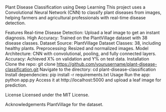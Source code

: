 Plant Disease Classification using Deep Learning
This project uses a Convolutional Neural Network (CNN) to classify plant diseases from images, helping farmers and agricultural professionals with real-time disease detection.

Features
Real-time Disease Detection: Upload a leaf image to get an instant diagnosis.
High Accuracy: Trained on the PlantVillage dataset with 38 disease classes.
Dataset
Source: PlantVillage Dataset
Classes: 38, including healthy plants.
Preprocessing: Resized and normalized images.
Model
Architecture: CNN with convolutional, pooling, and fully connected layers.
Accuracy: Achieved X% on validation and Y% on test data.
Installation
Clone the repo: git clone https://github.com/yourusername/plant-disease-classification.git
Navigate to the directory: cd plant-disease-classification
Install dependencies: pip install -r requirements.txt
Usage
Run the app: python app.py
Access it at http://localhost:5000 and upload a leaf image for prediction.

License
Licensed under the MIT License.

Acknowledgements
PlantVillage for the dataset.
